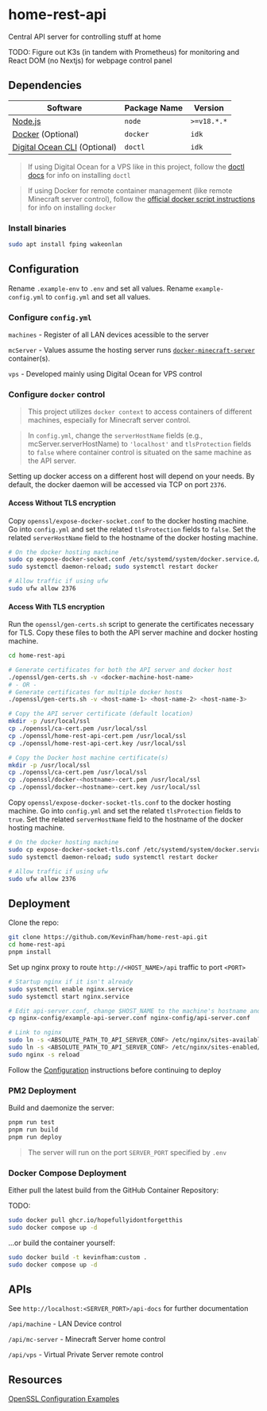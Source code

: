 # home-rest-api

Central API server for controlling stuff at home

TODO: Figure out K3s (in tandem with Prometheus) for monitoring and React DOM (no Nextjs) for webpage control panel

## Dependencies

| Software | Package Name | Version |
| ------------- | ------------- | ------------- |
| [Node.js](https://nodejs.org/en) | `node` | `>=v18.*.*` |
| [Docker](https://www.docker.com) (Optional) | `docker` | `idk` |
| [Digital Ocean CLI](https://docs.digitalocean.com/reference/doctl/) (Optional) | `doctl` | `idk` |

> If using Digital Ocean for a VPS like in this project, follow the [doctl docs](https://docs.digitalocean.com/reference/doctl/) for info on installing `doctl`

> If using Docker for remote container management (like remote Minecraft server control), follow the [official docker script instructions](https://get.docker.com) for info on installing `docker`

### Install binaries

```bash
sudo apt install fping wakeonlan
```

## Configuration

Rename `.example-env` to `.env` and set all values. Rename `example-config.yml` to `config.yml` and set all values.

### Configure `config.yml`

`machines` - Register of all LAN devices acessible to the server

`mcServer` - Values assume the hosting server runs [`docker-minecraft-server`](https://github.com/itzg/docker-minecraft-server) container(s).

`vps` - Developed mainly using Digital Ocean for VPS control

### Configure `docker` control

> This project utilizes `docker context` to access containers of different machines, especially for Minecraft server control. 

> In `config.yml`, change the `serverHostName` fields (e.g., mcServer.serverHostName) to `'localhost'` and `tlsProtection` fields to `false` where container control is situated on the same machine as the API server.

Setting up docker access on a different host will depend on your needs. By default, the docker daemon will be accessed via TCP on port `2376`.

#### Access Without TLS encryption 

Copy `openssl/expose-docker-socket.conf` to the docker hosting machine. Go into `config.yml` and set the related `tlsProtection` fields to `false`. Set the related `serverHostName` field to the hostname of the docker hosting machine.

```bash
# On the docker hosting machine
sudo cp expose-docker-socket.conf /etc/systemd/system/docker.service.d/expose-docker-socket.conf
sudo systemctl daemon-reload; sudo systemctl restart docker

# Allow traffic if using ufw
sudo ufw allow 2376
```

#### Access With TLS encryption

Run the `openssl/gen-certs.sh` script to generate the certificates necessary for TLS. Copy these files to both the API server machine and docker hosting machine.

```bash
cd home-rest-api

# Generate certificates for both the API server and docker host
./openssl/gen-certs.sh -v <docker-machine-host-name>
# - OR -
# Generate certificates for multiple docker hosts
./openssl/gen-certs.sh -v <host-name-1> <host-name-2> <host-name-3>

# Copy the API server certificate (default location)
mkdir -p /usr/local/ssl
cp ./openssl/ca-cert.pem /usr/local/ssl
cp ./openssl/home-rest-api-cert.pem /usr/local/ssl
cp ./openssl/home-rest-api-cert.key /usr/local/ssl

# Copy the Docker host machine certificate(s)
mkdir -p /usr/local/ssl
cp ./openssl/ca-cert.pem /usr/local/ssl
cp ./openssl/docker-<hostname>-cert.pem /usr/local/ssl
cp ./openssl/docker-<hostname>-cert.key /usr/local/ssl
```

Copy `openssl/expose-docker-socket-tls.conf` to the docker hosting machine. Go into `config.yml` and set the related `tlsProtection` fields to `true`. Set the related `serverHostName` field to the hostname of the docker hosting machine.

```bash
# On the docker hosting machine
sudo cp expose-docker-socket-tls.conf /etc/systemd/system/docker.service.d/expose-docker-socket-tls.conf     # Edit file paths and change <hostname> to the machine's hostname
sudo systemctl daemon-reload; sudo systemctl restart docker

# Allow traffic if using ufw
sudo ufw allow 2376
```

## Deployment

Clone the repo:

```bash
git clone https://github.com/KevinFham/home-rest-api.git
cd home-rest-api
pnpm install
```

Set up nginx proxy to route `http://<HOST_NAME>/api` traffic to port `<PORT>`

```bash
# Startup nginx if it isn't already
sudo systemctl enable nginx.service
sudo systemctl start nginx.service

# Edit api-server.conf, change $HOST_NAME to the machine's hostname and $PORT to the port that this server will listen to
cp nginx-config/example-api-server.conf nginx-config/api-server.conf

# Link to nginx
sudo ln -s <ABSOLUTE_PATH_TO_API_SERVER_CONF> /etc/nginx/sites-available/
sudo ln -s <ABSOLUTE_PATH_TO_API_SERVER_CONF> /etc/nginx/sites-enabled/
sudo nginx -s reload 
```

Follow the [Configuration](https://github.com/KevinFham/home-rest-api/tree/main?tab=readme-ov-file#configuration) instructions before continuing to deploy 

### PM2 Deployment

Build and daemonize the server:

```bash
pnpm run test
pnpm run build
pnpm run deploy
```

> The server will run on the port `SERVER_PORT` specified by `.env`

### Docker Compose Deployment

Either pull the latest build from the GitHub Container Repository:

TODO:

```bash
sudo docker pull ghcr.io/hopefullyidontforgetthis
sudo docker compose up -d
```

...or build the container yourself:
```bash
sudo docker build -t kevinfham:custom .
sudo docker compose up -d
```

## APIs
See `http://localhost:<SERVER_PORT>/api-docs` for further documentation

`/api/machine` - LAN Device control

`/api/mc-server` - Minecraft Server home control

`/api/vps` - Virtual Private Server remote control


## Resources

[OpenSSL Configuration Examples](https://www.ibm.com/docs/en/hpvs/1.2.x?topic=reference-openssl-configuration-examples)
